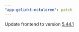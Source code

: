 ```yaml
---
"app-gelinkt-notuleren": patch
---
```


Update frontend to version [5.44.1](https://github.com/lblod/frontend-gelinkt-notuleren/releases/tag/v5.44.1)
